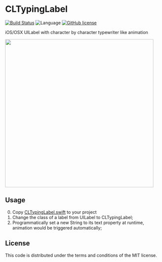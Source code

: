 # CLTypingLabel

[![Build Status](https://travis-ci.org/l800891/CLTypingLabel.svg?branch=master)](https://travis-ci.org/l800891/CLTypingLabel)
![Language](https://img.shields.io/badge/iOS/OSX-Swift%202-orange.svg)
[![GitHub license](https://img.shields.io/github/license/mashape/apistatus.svg)](https://github.com/l800891/LeetcodeInSwift.git)

iOS/OSX UILabel with character by character typewriter like animation

<img src="https://raw.githubusercontent.com/l800891/CLTypingLabel/master/Files/demogiff.gif" width=480>


## Usage

0. Copy [CLTypingLabel.swift](https://github.com/l800891/CLTypingLabel/blob/master/CLTypingLabel.swift) to your project
1. Change the class of a label from UILabel to CLTypingLabel;
2. Programmatically set a new String to its text property at runtime, animation would be triggered automatically;


## License

This code is distributed under the terms and conditions of the MIT license.
